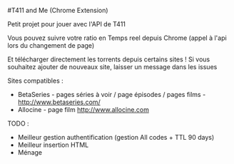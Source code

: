 #T411 and Me 
(Chrome Extension)

Petit projet pour jouer avec l'API de T411

Vous pouvez suivre votre ratio en Temps reel depuis Chrome (appel à l'api lors du changement de page)


Et télécharger directement les torrents depuis certains sites ! Si vous souhaitez ajouter de nouveaux site, laisser un message dans les issues

Sites compatibles : 

- BetaSeries - pages séries à voir / page épisodes / pages films - <http://www.betaseries.com/>
- Allocine - page film <http://www.allocine.com>

TODO : 

- Meilleur gestion authentification (gestion All codes + TTL 90 days)
- Meilleur insertion HTML
- Ménage 